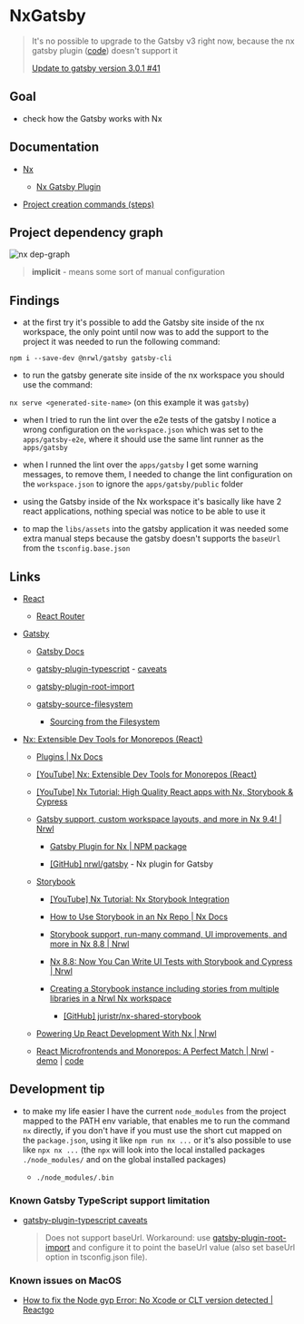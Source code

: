 # NxGatsby

> It's no possible to upgrade to the Gatsby v3 right now, because the
> nx gatsby plugin ([code](https://github.com/nrwl/gatsby)) doesn't support it
>
> [Update to gatsby version 3.0.1 #41](https://github.com/nrwl/gatsby/issues/41)

## Goal

- check how the Gatsby works with Nx

## Documentation

- [Nx](docs/nx.md)

  - [Nx Gatsby Plugin](docs/nx-gatsby-plugin.md)

- [Project creation commands (steps)](docs/project-creation-commands.md)

## Project dependency graph

![nx dep-graph](docs/assets/nx-dep-graph.png)

> **implicit** - means some sort of manual configuration

## Findings

- at the first try it's possible to add the Gatsby site inside of the nx workspace, the only point until now was to add the support to the project it was needed to run the following command:

`npm i --save-dev @nrwl/gatsby gatsby-cli`

- to run the gatsby generate site inside of the nx workspace you should use the command:

`nx serve <generated-site-name>` (on this example it was `gatsby`)

- when I tried to run the lint over the e2e tests of the gatsby I notice a wrong configuration on the `workspace.json` which was set to the `apps/gatsby-e2e`, where it should use the same lint runner as the `apps/gatsby`

- when I runned the lint over the `apps/gatsby` I get some warning messages, to remove them, I needed to change the lint configuration on the `workspace.json` to ignore the `apps/gatsby/public` folder

- using the Gatsby inside of the Nx workspace it's basically like have 2 react applications, nothing special was notice to be able to use it

- to map the `libs/assets` into the gatsby application it was needed some extra manual steps because the gatsby doesn't supports the `baseUrl` from the `tsconfig.base.json`

## Links

- [React](https://reactjs.org/)

  - [React Router](https://reactrouter.com/)

- [Gatsby](https://www.gatsbyjs.org/)

  - [Gatsby Docs](https://www.gatsbyjs.org/docs/)

  - [gatsby-plugin-typescript](https://www.gatsbyjs.org/packages/gatsby-plugin-typescript/) - [caveats](https://www.gatsbyjs.org/packages/gatsby-plugin-typescript/?=#caveats)

  - [gatsby-plugin-root-import](https://www.gatsbyjs.org/packages/gatsby-plugin-root-import/)

  - [gatsby-source-filesystem](https://www.gatsbyjs.org/packages/gatsby-source-filesystem/)

    - [Sourcing from the Filesystem](https://www.gatsbyjs.org/docs/sourcing-from-the-filesystem/)

- [Nx: Extensible Dev Tools for Monorepos (React)](https://nx.dev/react)

  - [Plugins | Nx Docs](https://nx.dev/react/plugins/overview)

  - [[YouTube] Nx: Extensible Dev Tools for Monorepos (React)](https://www.youtube.com/watch?v=E188J7E_MDU)

  - [[YouTube] Nx Tutorial: High Quality React apps with Nx, Storybook & Cypress](https://www.youtube.com/watch?v=mfJBLhjYMdo)

  - [Gatsby support, custom workspace layouts, and more in Nx 9.4! | Nrwl](https://blog.nrwl.io/gatsby-support-custom-workspace-layouts-and-more-in-nx-9-4-497ae105bf4)

    - [Gatsby Plugin for Nx | NPM package](https://www.npmjs.com/package/@nrwl/gatsby)

    - [[GitHub] nrwl/gatsby](https://github.com/nrwl/gatsby) - Nx plugin for Gatsby

  - [Storybook](https://storybook.js.org/)

    - [[YouTube] Nx Tutorial: Nx Storybook Integration](https://www.youtube.com/watch?v=sFpqyjT7u4s)

    - [How to Use Storybook in an Nx Repo | Nx Docs](https://nx.dev/react/plugins/storybook/overview)

    - [Storybook support, run-many command, UI improvements, and more in Nx 8.8 | Nrwl](https://blog.nrwl.io/storybook-support-run-many-command-ui-improvements-and-more-in-nx-8-8-90575cb5dda4)

    - [Nx 8.8: Now You Can Write UI Tests with Storybook and Cypress | Nrwl](https://blog.nrwl.io/ui-testing-with-storybook-and-nx-4b86975224c)

    - [Creating a Storybook instance including stories from multiple libraries in a Nrwl Nx workspace](https://medium.com/front-end-weekly/creating-a-storybook-instance-including-stories-from-multiple-libraries-in-a-nrwl-nx-workspace-89009a2bddf7)

      - [[GitHub] juristr/nx-shared-storybook](https://github.com/juristr/nx-shared-storybook)

  - [Powering Up React Development With Nx | Nrwl](https://blog.nrwl.io/powering-up-react-development-with-nx-cf0a9385dbec)

  - [React Microfrontends and Monorepos: A Perfect Match | Nrwl](https://blog.nrwl.io/monorepos-and-react-microfrontends-a-perfect-match-d49dca64489a) - [demo](https://nrwl-nx-examples-cart.netlify.com/cart) | [code](https://github.com/nrwl/nx-examples)

## Development tip

- to make my life easier I have the current `node_modules` from the project mapped to the PATH env variable, that enables me to run the command `nx` directly, if you don't have if you must use the short cut mapped on the `package.json`, using it like `npm run nx ...` or it's also possible to use like `npx nx ...` (the `npx` will look into the local installed packages `./node_modules/` and on the global installed packages)

  - `./node_modules/.bin`

### Known Gatsby TypeScript support limitation

- [gatsby-plugin-typescript caveats](https://www.gatsbyjs.org/packages/gatsby-plugin-typescript/?=#caveats)

  > Does not support baseUrl. Workaround: use [gatsby-plugin-root-import](https://www.gatsbyjs.org/packages/gatsby-plugin-root-import/) and configure it to point the baseUrl value (also set baseUrl option in tsconfig.json file).

### Known issues on MacOS

- [How to fix the Node gyp Error: No Xcode or CLT version detected | Reactgo](https://reactgo.com/gyp-xcode-or-clt-version-detected/)

